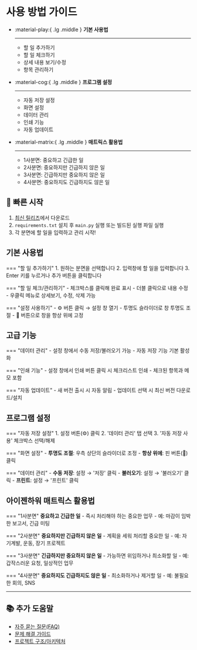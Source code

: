 # 사용 방법 가이드

<div class="grid cards" markdown>

-   :material-play:{ .lg .middle } __기본 사용법__

    ---

    - 할 일 추가하기
    - 할 일 체크하기
    - 상세 내용 보기/수정
    - 항목 관리하기

-   :material-cog:{ .lg .middle } __프로그램 설정__

    ---

    - 자동 저장 설정
    - 화면 설정
    - 데이터 관리
    - 인쇄 기능
    - 자동 업데이트

-   :material-matrix:{ .lg .middle } __매트릭스 활용법__

    ---

    - 1사분면: 중요하고 긴급한 일
    - 2사분면: 중요하지만 긴급하지 않은 일
    - 3사분면: 긴급하지만 중요하지 않은 일
    - 4사분면: 중요하지도 긴급하지도 않은 일

</div>

## 🚀 빠른 시작

1. [최신 릴리즈](https://github.com/octxxiii/Anti-ADHD/releases/latest)에서 다운로드
2. `requirements.txt` 설치 후 `main.py` 실행 또는 빌드된 실행 파일 실행
3. 각 분면에 할 일을 입력하고 관리 시작!

## 기본 사용법

=== "할 일 추가하기"
    1. 원하는 분면을 선택합니다
    2. 입력창에 할 일을 입력합니다
    3. Enter 키를 누르거나 추가 버튼을 클릭합니다

=== "할 일 체크/관리하기"
    - 체크박스를 클릭해 완료 표시
    - 더블 클릭으로 내용 수정
    - 우클릭 메뉴로 상세보기, 수정, 삭제 가능

=== "설정 사용하기"
    - ⚙️ 버튼 클릭 → 설정 창 열기
    - 투명도 슬라이더로 창 투명도 조절
    - 📌 버튼으로 창을 항상 위에 고정

## 고급 기능

=== "데이터 관리"
    - 설정 창에서 수동 저장/불러오기 가능
    - 자동 저장 기능 기본 활성화

=== "인쇄 기능"
    - 설정 창에서 인쇄 버튼 클릭 시 체크리스트 인쇄
    - 체크된 항목과 메모 포함

=== "자동 업데이트"
    - 새 버전 출시 시 자동 알림
    - 업데이트 선택 시 최신 버전 다운로드/설치

## 프로그램 설정

=== "자동 저장 설정"
    1. 설정 버튼(⚙️) 클릭
    2. '데이터 관리' 탭 선택
    3. '자동 저장 사용' 체크박스 선택/해제

=== "화면 설정"
    - **투명도 조절**: 우측 상단의 슬라이더로 조정
    - **항상 위에**: 핀 버튼(📌) 클릭

=== "데이터 관리"
    - **수동 저장**: 설정 → '저장' 클릭
    - **불러오기**: 설정 → '불러오기' 클릭
    - **프린트**: 설정 → '프린트' 클릭

## 아이젠하워 매트릭스 활용법

=== "1사분면"
    **중요하고 긴급한 일**
    - 즉시 처리해야 하는 중요한 업무
    - 예: 마감이 임박한 보고서, 긴급 미팅

=== "2사분면"
    **중요하지만 긴급하지 않은 일**
    - 계획을 세워 처리할 중요한 일
    - 예: 자기계발, 운동, 장기 프로젝트

=== "3사분면"
    **긴급하지만 중요하지 않은 일**
    - 가능하면 위임하거나 최소화할 일
    - 예: 갑작스러운 요청, 일상적인 업무

=== "4사분면"
    **중요하지도 긴급하지도 않은 일**
    - 최소화하거나 제거할 일
    - 예: 불필요한 회의, SNS

---

## 📚 추가 도움말
- [자주 묻는 질문(FAQ)](faq.md)
- [문제 해결 가이드](troubleshooting.md)
- [프로젝트 구조/아키텍처](ARCHITECTURE.md) 